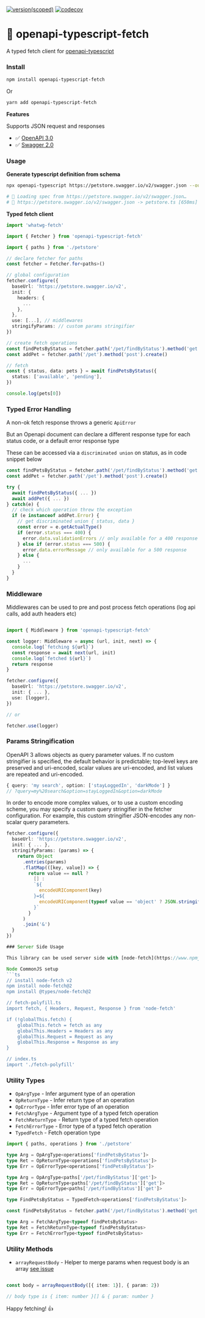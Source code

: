 [![version(scoped)](https://img.shields.io/npm/v/openapi-typescript-fetch.svg)](https://www.npmjs.com/package/openapi-typescript-fetch)
[![codecov](https://codecov.io/gh/ajaishankar/openapi-typescript-fetch/branch/main/graph/badge.svg?token=Z8GQ6M5KAR)](https://codecov.io/gh/ajaishankar/openapi-typescript-fetch)

# 📘️ openapi-typescript-fetch

A typed fetch client for [openapi-typescript](https://github.com/drwpow/openapi-typescript) 

### Install

```bash
npm install openapi-typescript-fetch
```
Or
```bash
yarn add openapi-typescript-fetch
```

**Features**

Supports JSON request and responses

- ✅ [OpenAPI 3.0](https://swagger.io/specification)
- ✅ [Swagger 2.0](https://swagger.io/specification/v2/)

### Usage

**Generate typescript definition from schema**

```bash
npx openapi-typescript https://petstore.swagger.io/v2/swagger.json --output petstore.ts

# 🔭 Loading spec from https://petstore.swagger.io/v2/swagger.json…
# 🚀 https://petstore.swagger.io/v2/swagger.json -> petstore.ts [650ms]
```

**Typed fetch client**

```ts
import 'whatwg-fetch'

import { Fetcher } from 'openapi-typescript-fetch'

import { paths } from './petstore'

// declare fetcher for paths
const fetcher = Fetcher.for<paths>()

// global configuration
fetcher.configure({
  baseUrl: 'https://petstore.swagger.io/v2',
  init: {
    headers: {
      ...
    },
  },
  use: [...], // middlewares
  stringifyParams: // custom params stringifier
})

// create fetch operations
const findPetsByStatus = fetcher.path('/pet/findByStatus').method('get').create()
const addPet = fetcher.path('/pet').method('post').create()

// fetch
const { status, data: pets } = await findPetsByStatus({
  status: ['available', 'pending'],
})

console.log(pets[0])
```

### Typed Error Handling

A non-ok fetch response throws a generic `ApiError`

But an Openapi document can declare a different response type for each status code, or a default error response type

These can be accessed via a `discriminated union` on status, as in code snippet below

```ts
const findPetsByStatus = fetcher.path('/pet/findByStatus').method('get').create()
const addPet = fetcher.path('/pet').method('post').create()

try {
  await findPetsByStatus({ ... })
  await addPet({ ... })
} catch(e) {
  // check which operation threw the exception
  if (e instanceof addPet.Error) {
    // get discriminated union { status, data } 
    const error = e.getActualType()
    if (error.status === 400) {
      error.data.validationErrors // only available for a 400 response
    } else if (error.status === 500) {
      error.data.errorMessage // only available for a 500 response
    } else {
      ...
    }
  }
}
```

### Middleware

Middlewares can be used to pre and post process fetch operations (log api calls, add auth headers etc)

```ts

import { Middleware } from 'openapi-typescript-fetch'

const logger: Middleware = async (url, init, next) => {
  console.log(`fetching ${url}`)
  const response = await next(url, init)
  console.log(`fetched ${url}`)
  return response
}

fetcher.configure({
  baseUrl: 'https://petstore.swagger.io/v2',
  init: { ... },
  use: [logger],
})

// or

fetcher.use(logger)
```

### Params Stringification

OpenAPI 3 allows objects as query parameter values. If no custom stringifier is specified, the default behavior is predictable; top-level keys are preserved and uri-encoded, scalar values are uri-encoded, and list values are repeated and uri-encoded.

```ts
{ query: 'my search', option: ['stayLoggedIn', 'darkMode'] }
// ?query=my%20search&option=stayLoggedIn&option=darkMode
```

In order to encode more complex values, or to use a custom encoding scheme, you may specify a custom query stringifier in the fetcher configuration. For example, this custom stringifier JSON-encodes any non-scalar query parameters.

```ts
fetcher.configure({
  baseUrl: 'https://petstore.swagger.io/v2',
  init: { ... },
  stringifyParams: (params) => {
    return Object
      .entries(params)
      .flatMap(([key, value]) => {
        return value == null ?
          [] :
          `${
            encodeURIComponent(key)
          }=${
            encodeURIComponent(typeof value == 'object' ? JSON.stringify(value) : value)
          }`
        }
      )
      .join('&')
  }
})

### Server Side Usage

This library can be used server side with [node-fetch](https://www.npmjs.com/package/node-fetch)

Node CommonJS setup
```ts
// install node-fetch v2
npm install node-fetch@2
npm install @types/node-fetch@2

// fetch-polyfill.ts
import fetch, { Headers, Request, Response } from 'node-fetch'

if (!globalThis.fetch) {
    globalThis.fetch = fetch as any
    globalThis.Headers = Headers as any
    globalThis.Request = Request as any
    globalThis.Response = Response as any
}

// index.ts
import './fetch-polyfill'
```

### Utility Types

- `OpArgType` - Infer argument type of an operation
- `OpReturnType` - Infer return type of an operation
- `OpErrorType` - Infer error type of an operation
- `FetchArgType` - Argument type of a typed fetch operation
- `FetchReturnType` - Return type of a typed fetch operation
- `FetchErrorType` - Error type of a typed fetch operation
- `TypedFetch` - Fetch operation type

```ts
import { paths, operations } from './petstore'

type Arg = OpArgType<operations['findPetsByStatus']>
type Ret = OpReturnType<operations['findPetsByStatus']>
type Err = OpErrorType<operations['findPetsByStatus']>

type Arg = OpArgType<paths['/pet/findByStatus']['get']>
type Ret = OpReturnType<paths['/pet/findByStatus']['get']>
type Err = OpErrorType<paths['/pet/findByStatus']['get']>

type FindPetsByStatus = TypedFetch<operations['findPetsByStatus']>

const findPetsByStatus = fetcher.path('/pet/findByStatus').method('get').create()

type Arg = FetchArgType<typeof findPetsByStatus>
type Ret = FetchReturnType<typeof findPetsByStatus>
type Err = FetchErrorType<typeof findPetsByStatus>
```

### Utility Methods

- `arrayRequestBody` - Helper to merge params when request body is an array [see issue](https://github.com/ajaishankar/openapi-typescript-fetch/issues/3#issuecomment-952963986)

```ts

const body = arrayRequestBody([{ item: 1}], { param: 2})

// body type is { item: number }[] & { param: number }
```

Happy fetching! 👍